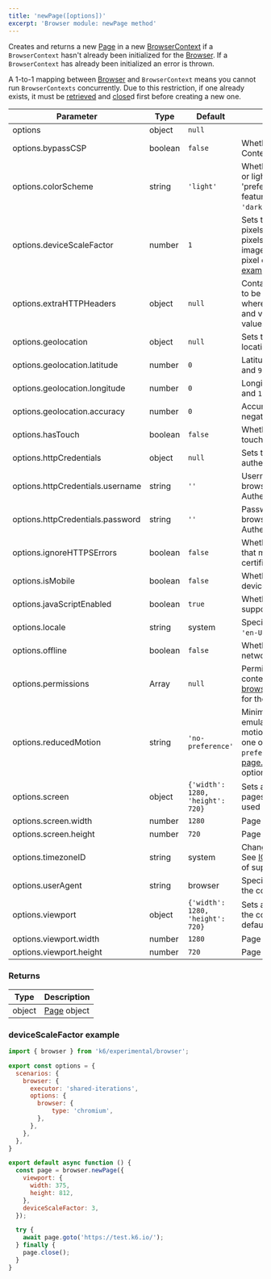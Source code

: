 ```yaml
---
title: 'newPage([options])'
excerpt: 'Browser module: newPage method'
---
```


Creates and returns a new [Page](/javascript-api/k6-experimental/browser/page/) in a new [BrowserContext](/javascript-api/k6-experimental/browser/browsercontext/) if a `BrowserContext` hasn't already been initialized for the [Browser](/javascript-api/k6-experimental/browser). If a `BrowserContext` has already been initialized an error is thrown.

A 1-to-1 mapping between [Browser](/javascript-api/k6-experimental/browser) and `BrowserContext` means you cannot run `BrowserContexts` concurrently. Due to this restriction, if one already exists, it must be [retrieved](/javascript-api/k6-experimental/browser/context) and [close](/javascript-api/k6-experimental/browser/browsercontext/close)d first before creating a new one.

<TableWithNestedRows>

| Parameter                                   | Type    | Default                          | Description                                                                                                                                                                                                                                       |
|---------------------------------------------|---------|----------------------------------|---------------------------------------------------------------------------------------------------------------------------------------------------------------------------------------------------------------------------------------------------|
| options                                     | object  | `null`                           |                                                                                                                                                                                                          |
| options.bypassCSP                           | boolean | `false`                          | Whether to bypass a page's Content-Security-Policy.                                                                                                                                                                                               |
| options.colorScheme                         | string  | `'light'`                        | Whether to display a page in dark or light mode by emulating the 'prefers-colors-scheme' media feature. It can be one of `'light'`, `'dark'`, `'no-preference'`.                                                                                  |
| options.deviceScaleFactor <BWIPT id="433"/> | number  | `1`                              | Sets the resolution ratio in physical pixels to the resolution in CSS pixels i.e. if set higher than `1`, then images will look sharper on high pixel density screens. See an [example](#devicescalefactor-example) below.                        |
| options.extraHTTPHeaders                    | object  | `null`                           | Contains additional HTTP headers to be sent with every request, where the keys are HTTP headers and values are HTTP header values.                                                                                                                |
| options.geolocation <BWIPT id="435"/>       | object  | `null`                           | Sets the user's geographical location.                                                                                                                                                                                                            |
| options.geolocation.latitude                | number  | `0`                              | Latitude should be between `-90` and `90`.                                                                                                                                                                                                        |
| options.geolocation.longitude               | number  | `0`                              | Longitude should be between `-180` and `180`.                                                                                                                                                                                                     |
| options.geolocation.accuracy                | number  | `0`                              | Accuracy should only be a non-negative number. Defaults to `0`.                                                                                                                                                                                   |
| options.hasTouch <BWIPT id="436"/>          | boolean | `false`                          | Whether to simulate a device with touch events.                                                                                                                                                                                                   |
| options.httpCredentials                     | object  | `null`                           | Sets the credentials for HTTP authentication using Basic Auth.                                                                                                                                                                                    |
| options.httpCredentials.username            | string  | `''`                             | Username to pass to the web browser for Basic HTTP Authentication.                                                                                                                                                                                |
| options.httpCredentials.password            | string  | `''`                             | Password to pass to the web browser for Basic HTTP Authentication.                                                                                                                                                                                |
| options.ignoreHTTPSErrors                   | boolean | `false`                          | Whether to ignore HTTPS errors that may be caused by invalid certificates.                                                                                                                                                                        |
| options.isMobile                            | boolean | `false`                          | Whether to simulate a mobile device.                                                                                                                                                                                                              |
| options.javaScriptEnabled                   | boolean | `true`                           | Whether to activate JavaScript support for the context.                                                                                                                                                                                           |
| options.locale                              | string  | system                           | Specifies the user's locale, such as `'en-US'`, `'tr-TR'`, etc.                                                                                                                                                                                   |
| options.offline                             | boolean | `false`                          | Whether to emulate an offline network.                                                                                                                                                                                                            |
| options.permissions                         | Array   | `null`                           | Permissions to grant for the context's pages. See [browserContext.grantPermissions()](/javascript-api/k6-experimental/browser/browsercontext/#browsercontext-grantpermissions-permissions-options) for the options.                                            |
| options.reducedMotion                       | string  | `'no-preference'`                | Minimizes the amount of motion by emulating the 'prefers-reduced-motion' media feature. It can be one of `'reduce'` and `'no-preference'`. See [page.emulateMedia()](/javascript-api/k6-experimental/browser/page/emulatemedia) for the options. |
| options.screen                              | object  | `{'width': 1280, 'height': 720}` | Sets a window screen size for all pages in the context. It can only be used when the viewport is set.                                                                                                                                             |
| options.screen.width                        | number  | `1280`                           | Page width in pixels.                                                                                                                                                                                                                             |
| options.screen.height                       | number  | `720`                            | Page height in pixels.                                                                                                                                                                                                                            |
| options.timezoneID                          | string  | system                           | Changes the context's timezone. See [ICU's metaZones.txt](https://cs.chromium.org/chromium/src/third_party/icu/source/data/misc/metaZones.txt?rcl=faee8bc70570192d82d2978a71e2a615788597d1) for a list of supported timezone IDs.                 |
| options.userAgent                           | string  | browser                          | Specifies the user agent to use in the context.                                                                                                                                                                                                   |
| options.viewport                            | object  | `{'width': 1280, 'height': 720}` | Sets a viewport size for all pages in the context. `null` disables the default viewport.                                                                                                                                                          |
| options.viewport.width                      | number  | `1280`                           | Page width in pixels.                                                                                                                                                                                                                             |
| options.viewport.height                     | number  | `720`                            | Page height in pixels.                                                                                                                                                                                                                            |

</TableWithNestedRows>

### Returns

| Type   | Description                                      |
| ------ | ------------------------------------------------ |
| object | [Page](/javascript-api/k6-experimental/browser/page/) object |

### deviceScaleFactor example

<CodeGroup labels={[]}>

```javascript
import { browser } from 'k6/experimental/browser';

export const options = {
  scenarios: {
    browser: {
      executor: 'shared-iterations',
      options: {
        browser: {
            type: 'chromium',
        },
      },
    },
  },
}

export default async function () {
  const page = browser.newPage({
    viewport: {
      width: 375,
      height: 812,
    },
    deviceScaleFactor: 3,
  });

  try {
    await page.goto('https://test.k6.io/');
  } finally {
    page.close();
  }
}
```

</CodeGroup>
